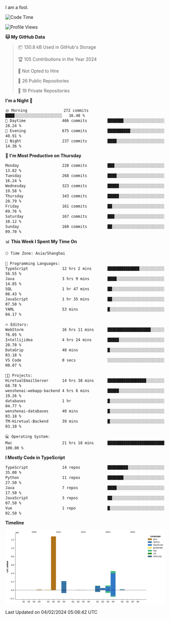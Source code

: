 I am a fool.

<!--START_SECTION:waka-->
![Code Time](http://img.shields.io/badge/Code%20Time-1%2C179%20hrs%2041%20mins-blue)

![Profile Views](http://img.shields.io/badge/Profile%20Views-0-blue)

**🐱 My GitHub Data** 

> 📦 130.8 kB Used in GitHub's Storage 
 > 
> 🏆 105 Contributions in the Year 2024
 > 
> 🚫 Not Opted to Hire
 > 
> 📜 26 Public Repositories 
 > 
> 🔑 19 Private Repositories 
 > 
**I'm a Night 🦉** 

```text
🌞 Morning                272 commits         ████░░░░░░░░░░░░░░░░░░░░░   16.48 % 
🌆 Daytime                466 commits         ███████░░░░░░░░░░░░░░░░░░   28.24 % 
🌃 Evening                675 commits         ██████████░░░░░░░░░░░░░░░   40.91 % 
🌙 Night                  237 commits         ████░░░░░░░░░░░░░░░░░░░░░   14.36 % 
```
📅 **I'm Most Productive on Thursday** 

```text
Monday                   228 commits         ███░░░░░░░░░░░░░░░░░░░░░░   13.82 % 
Tuesday                  268 commits         ████░░░░░░░░░░░░░░░░░░░░░   16.24 % 
Wednesday                323 commits         █████░░░░░░░░░░░░░░░░░░░░   19.58 % 
Thursday                 343 commits         █████░░░░░░░░░░░░░░░░░░░░   20.79 % 
Friday                   161 commits         ██░░░░░░░░░░░░░░░░░░░░░░░   09.76 % 
Saturday                 167 commits         ███░░░░░░░░░░░░░░░░░░░░░░   10.12 % 
Sunday                   160 commits         ██░░░░░░░░░░░░░░░░░░░░░░░   09.70 % 
```


📊 **This Week I Spent My Time On** 

```text
🕑︎ Time Zone: Asia/Shanghai

💬 Programming Languages: 
TypeScript               12 hrs 2 mins       ██████████████░░░░░░░░░░░   56.55 % 
Java                     3 hrs 9 mins        ████░░░░░░░░░░░░░░░░░░░░░   14.85 % 
SQL                      1 hr 47 mins        ██░░░░░░░░░░░░░░░░░░░░░░░   08.43 % 
JavaScript               1 hr 35 mins        ██░░░░░░░░░░░░░░░░░░░░░░░   07.50 % 
YAML                     53 mins             █░░░░░░░░░░░░░░░░░░░░░░░░   04.17 % 

🔥 Editors: 
WebStorm                 16 hrs 11 mins      ███████████████████░░░░░░   76.05 % 
Intellijidea             4 hrs 24 mins       █████░░░░░░░░░░░░░░░░░░░░   20.70 % 
DataGrip                 40 mins             █░░░░░░░░░░░░░░░░░░░░░░░░   03.18 % 
VS Code                  0 secs              ░░░░░░░░░░░░░░░░░░░░░░░░░   00.07 % 

🐱‍💻 Projects: 
HiretualEmailServer      14 hrs 38 mins      █████████████████░░░░░░░░   68.78 % 
wenshenai-webapp-backend 4 hrs 6 mins        █████░░░░░░░░░░░░░░░░░░░░   19.26 % 
databases                1 hr                █░░░░░░░░░░░░░░░░░░░░░░░░   04.77 % 
wenshenai-databases      40 mins             █░░░░░░░░░░░░░░░░░░░░░░░░   03.18 % 
TM-Hiretual-Backend      39 mins             █░░░░░░░░░░░░░░░░░░░░░░░░   03.10 % 

💻 Operating System: 
Mac                      21 hrs 18 mins      █████████████████████████   100.00 % 
```

**I Mostly Code in TypeScript** 

```text
TypeScript               14 repos            █████████░░░░░░░░░░░░░░░░   35.00 % 
Python                   11 repos            ███████░░░░░░░░░░░░░░░░░░   27.50 % 
Java                     7 repos             ████░░░░░░░░░░░░░░░░░░░░░   17.50 % 
JavaScript               3 repos             ██░░░░░░░░░░░░░░░░░░░░░░░   07.50 % 
Vue                      1 repo              █░░░░░░░░░░░░░░░░░░░░░░░░   02.50 % 
```



**Timeline**

![Lines of Code chart](https://raw.githubusercontent.com/VeejaLiu/VeejaLiu/master/assets/bar_graph.png)


 Last Updated on 04/02/2024 05:08:42 UTC
<!--END_SECTION:waka-->
